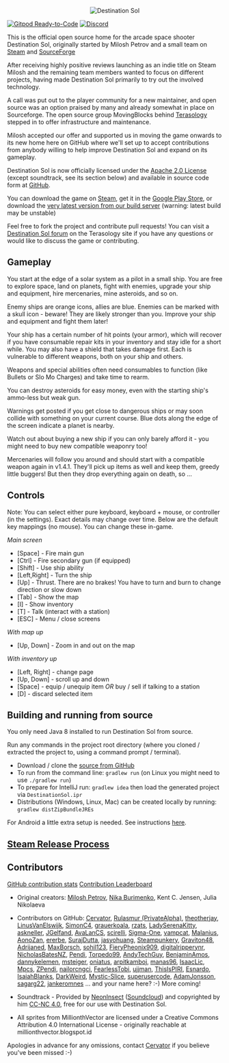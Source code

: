 <p align="center"><img src="readMeLogo.png" alt="Destination Sol"/></p>

[![Gitpod Ready-to-Code](https://img.shields.io/badge/Gitpod-ready--to--code-blue?logo=gitpod)](https://gitpod.io/#https://github.com/MovingBlocks/DestinationSol)
[![Discord](https://img.shields.io/discord/270264625419911192.svg?label=discord)](http://discord.gg/Terasology)

This is the official open source home for the arcade space shooter Destination Sol, originally started by Milosh Petrov and a small team on [Steam](http://store.steampowered.com/app/342980/) and [SourceForge](http://sourceforge.net/projects/destinationsol)

After receiving highly positive reviews launching as an indie title on Steam Milosh and the remaining team members wanted to focus on different projects, having made Destination Sol primarily to try out the involved technology.

A call was put out to the player community for a new maintainer, and open source was an option praised by many and already somewhat in place on Sourceforge. The open source group MovingBlocks behind [Terasology](http://terasology.org) stepped in to offer infrastructure and maintenance.

Milosh accepted our offer and supported us in moving the game onwards to its new home here on GitHub where we'll set up to accept contributions from anybody willing to help improve Destination Sol and expand on its gameplay.

Destination Sol is now officially licensed under the [Apache 2.0 License](http://www.apache.org/licenses/LICENSE-2.0.html) (except soundtrack, see its section below) and available in source code form at [GitHub](https://github.com/MovingBlocks/DestinationSol).

You can download the game on [Steam](http://store.steampowered.com/app/342980/), get it in the [Google Play Store](https://play.google.com/store/apps/details?id=com.miloshpetrov.sol2.android&hl=en), or download the [very latest version from our build server](http://jenkins.terasology.io/teraorg/job/DestinationSol/job/engine/job/develop/lastSuccessfulBuild/artifact/desktop/build/distributions/DestinationSol.zip) (warning: latest build may be unstable)

Feel free to fork the project and contribute pull requests! You can visit a [Destination Sol forum](http://forum.terasology.org/forum/destination-sol.57/) on the Terasology site if you have any questions or would like to discuss the game or contributing.

Gameplay
--------

You start at the edge of a solar system as a pilot in a small ship. You are free to explore space, land on planets, fight with enemies, upgrade your ship and equipment, hire mercenaries, mine asteroids, and so on.

Enemy ships are orange icons, allies are blue. Enemies can be marked with a skull icon - beware! They are likely stronger than you. Improve your ship and equipment and fight them later!

Your ship has a certain number of hit points (your armor), which will recover if you have consumable repair kits in your inventory and stay idle for a short while. You may also have a shield that takes damage first. Each is vulnerable to different weapons, both on your ship and others.

Weapons and special abilities often need consumables to function (like Bullets or Slo Mo Charges) and take time to rearm.

You can destroy asteroids for easy money, even with the starting ship's ammo-less but weak gun.

Warnings get posted if you get close to dangerous ships or may soon collide with something on your current course. Blue dots along the edge of the screen indicate a planet is nearby.

Watch out about buying a new ship if you can only barely afford it - you might need to buy new compatible weaponry too!

Mercenaries will follow you around and should start with a compatible weapon again in v1.4.1. They'll pick up items as well and keep them, greedy little buggers! But then they drop everything again on death, so ...

Controls
--------

Note: You can select either pure keyboard, keyboard + mouse, or controller (in the settings). Exact details may change over time. Below are the default key mappings (no mouse). You can change these in-game.

*Main screen*

* [Space] - Fire main gun
* [Ctrl] - Fire secondary gun (if equipped)
* [Shift] - Use ship ability
* [Left,Right] - Turn the ship
* [Up] - Thrust. There are no brakes! You have to turn and burn to change direction or slow down
* [Tab] - Show the map
* [I] - Show inventory
* [T] - Talk (interact with a station)
* [ESC] - Menu / close screens

*With map up*

* [Up, Down] - Zoom in and out on the map

*With inventory up*

* [Left, Right] - change page
* [Up, Down] - scroll up and down
* [Space] - equip / unequip item *OR* buy / sell if talking to a station
* [D] - discard selected item


Building and running from source
--------

You only need Java 8 installed to run Destination Sol from source.

Run any commands in the project root directory (where you cloned / extracted the project to, using a command prompt / terminal).

* Download / clone the [source from GitHub](https://github.com/MovingBlocks/DestinationSol)
* To run from the command line: `gradlew run` (on Linux you might need to use `./gradlew run`)
* To prepare for IntelliJ run: `gradlew idea` then load the generated project via `DestinationSol.ipr`
* Distributions (Windows, Linux, Mac) can be created locally by running: `gradlew distZipBundleJREs`

For Android a little extra setup is needed. See instructions [here](https://github.com/MovingBlocks/DestSolAndroid).

[Steam Release Process](steam/SteamRelease.md)
------------

Contributors
------------
[GitHub contribution stats](https://github.com/MovingBlocks/DestinationSol/graphs/contributors)
[Contribution Leaderboard](http://destinationsol.org/contribute)

* Original creators: [Milosh Petrov](https://github.com/miloshpetrov), [Nika Burimenko](https://github.com/NoiseDoll), Kent C. Jensen, Julia Nikolaeva

* Contributors on GitHub: [Cervator](https://github.com/Cervator), [Rulasmur (PrivateAlpha)](https://github.com/Rulasmur), [theotherjay](https://github.com/theotherjay), [LinusVanElswijk](https://github.com/LinusVanElswijk), [SimonC4](https://github.com/SimonC4), [grauerkoala](https://github.com/grauerkoala), [rzats](https://github.com/rzats), [LadySerenaKitty](https://github.com/LadySerenaKitty), [askneller](https://github.com/askneller), [JGelfand](https://github.com/JGelfand), [AvaLanCS](https://github.com/Avalancs), [scirelli](https://github.com/scirelli), [Sigma-One](https://github.com/Sigma-One), [vampcat](https://github.com/vampcat), [Malanius](https://github.com/Malanius), [AonoZan](https://github.com/AonoZan), [ererbe](https://github.com/ererbe), [SurajDutta](https://github.com/SurajDuta), [jasyohuang](https://github.com/jasyohuang), [Steampunkery](https://github.com/Steampunkery), [Graviton48](https://github.com/Graviton48), [Adrijaned](https://github.com/Adrijaned), [MaxBorsch](https://github.com/MaxBorsch), [sohil123](https://github.com/sohil123), [FieryPheonix909](https://github.com/FieryPheonix909), [digitalripperynr](https://github.com/digitalripperynr), [NicholasBatesNZ](https://github.com/NicholasBatesNZ), [Pendi](https://github.com/ZPendi), [Torpedo99](https://github.com/Torpedo99), [AndyTechGuy](https://github.com/AndyTechGuy), [BenjaminAmos](https://github.com/BenjaminAmos), [dannykelemen](https://github.com/dannykelemen), [msteiger](https://github.com/msteiger), [oniatus](https://github.com/oniatus), [arpitkamboj](https://github.com/arpitkamboj), [manas96](https://github.com/manas96), [IsaacLic](https://github.com/IsaacLic), [Mpcs](https://github.com/Mpcs), [ZPendi](https://github.com/ZPendi), [nailorcngci](https://github.com/nailorcngci), [FearlessTobi](https://github.com/FearlessTobi), [ujjman](https://github.com/ujjman), [ThisIsPIRI](https://github.com/ThisIsPIRI), [Esnardo](https://github.com/Esnardo), [IsaiahBlanks](https://github.com/IsaiahBlanks), [DarkWeird](https://github.com/DarkWeird), [Mystic-Slice](https://github.com/Mystic-Slice), [superusercode](https://github.com/superusercode), [AdamJonsson](https://github.com/AdamJonsson), [sagarg22](https://github.com/sagarg22), [jankeromnes](https://github.com/jankeromnes)
... and your name here? :-) More coming!

* Soundtrack - Provided by [NeonInsect](https://github.com/NeonInsect) ([Soundcloud](https://soundcloud.com/neon-insect)) and copyrighted by him [CC-NC 4.0](https://creativecommons.org/licenses/by-nc/4.0/), free for our use with Destination Sol.
* All sprites from MillionthVector are licensed under a Creative Commons Attribution 4.0 International License - originally reachable at millionthvector.blogspot.id

Apologies in advance for any omissions, contact [Cervator](http://forum.terasology.org/members/cervator.2/) if you believe you've been missed :-)
